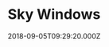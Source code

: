 ---
date: 2018-09-05T09:29:20.000Z
title: Sky Windows
latitude: 52.07704719446712
longitude: 0.7491391997758365
category: checkin
---